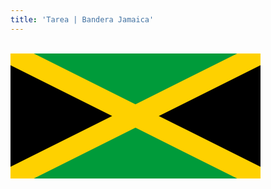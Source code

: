 ```yaml
---
title: 'Tarea | Bandera Jamaica'
---
```


<html>
<body>
  <br>
<svg  width="400" height="200" viewBox="0 0 12 6">
<rectangulo width="400" height="200" style="fill:#009B9A"/>
<linea x="0" y="0" x1="400" y1="200" style="stoke:#FED100; stoke-width:40"/>
<linea x="400" y="0" x1="0" y1="200" style="stoke:#FED100; stoke-width:40"/>
<path fill="#009B3A" d="m0,0h12v6H0"/>
<path stroke="#FED100" d="m-6,9 24-12v12L-6-3"/>
</svg>
    </body>
</html>